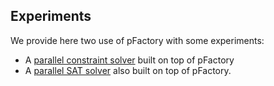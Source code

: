 ## Experiments

We provide here two use of pFactory with some experiments: 
 - A [parallel constraint solver](cp.md) built on top of pFactory
 - A [parallel SAT solver](sat.md) also built on top of pFactory.
 
  